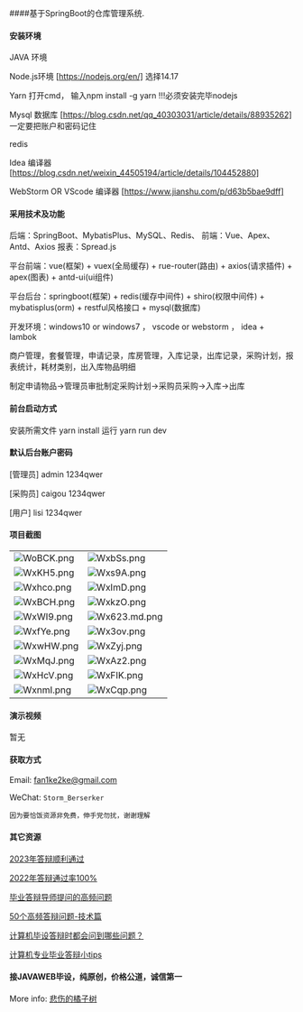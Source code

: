 ####基于SpringBoot的仓库管理系统.

#### 安装环境

JAVA 环境 

Node.js环境 [https://nodejs.org/en/] 选择14.17

Yarn 打开cmd， 输入npm install -g yarn !!!必须安装完毕nodejs

Mysql 数据库 [https://blog.csdn.net/qq_40303031/article/details/88935262] 一定要把账户和密码记住

redis

Idea 编译器 [https://blog.csdn.net/weixin_44505194/article/details/104452880]

WebStorm OR VScode 编译器 [https://www.jianshu.com/p/d63b5bae9dff]

#### 采用技术及功能

后端：SpringBoot、MybatisPlus、MySQL、Redis、
前端：Vue、Apex、Antd、Axios
报表：Spread.js

平台前端：vue(框架) + vuex(全局缓存) + rue-router(路由) + axios(请求插件) + apex(图表)  + antd-ui(ui组件)

平台后台：springboot(框架) + redis(缓存中间件) + shiro(权限中间件) + mybatisplus(orm) + restful风格接口 + mysql(数据库)

开发环境：windows10 or windows7 ， vscode or webstorm ， idea + lambok

商户管理，套餐管理，申请记录，库房管理，入库记录，出库记录，采购计划，报表统计，耗材类别，出入库物品明细

制定申请物品->管理员审批制定采购计划->采购员采购->入库->出库


#### 前台启动方式
安装所需文件 yarn install 
运行 yarn run dev

#### 默认后台账户密码
[管理员]
admin
1234qwer

[采购员]
caigou
1234qwer

[用户]
lisi
1234qwer
#### 项目截图

|  |  |
|---------------------|---------------------|
| ![WoBCK.png](https://i.imgs.ovh/2023/12/20/WoBCK.png) | ![WxbSs.png](https://i.imgs.ovh/2023/12/20/WxbSs.png) |
| ![WxKH5.png](https://i.imgs.ovh/2023/12/20/WxKH5.png) | ![Wxs9A.png](https://i.imgs.ovh/2023/12/20/Wxs9A.png) |
| ![Wxhco.png](https://i.imgs.ovh/2023/12/20/Wxhco.png) | ![WxImD.png](https://i.imgs.ovh/2023/12/20/WxImD.png) |
| ![WxBCH.png](https://i.imgs.ovh/2023/12/20/WxBCH.png) | ![WxkzO.png](https://i.imgs.ovh/2023/12/20/WxkzO.png) |
| ![WxWI9.png](https://i.imgs.ovh/2023/12/20/WxWI9.png) | ![Wx623.md.png](https://i.imgs.ovh/2023/12/20/Wx623.md.png) |
| ![WxfYe.png](https://i.imgs.ovh/2023/12/20/WxfYe.png) | ![Wx3ov.png](https://i.imgs.ovh/2023/12/20/Wx3ov.png) |
| ![WxwHW.png](https://i.imgs.ovh/2023/12/20/WxwHW.png) | ![WxZyj.png](https://i.imgs.ovh/2023/12/20/WxZyj.png) |
| ![WxMqJ.png](https://i.imgs.ovh/2023/12/20/WxMqJ.png) | ![WxAz2.png](https://i.imgs.ovh/2023/12/20/WxAz2.png) |
| ![WxHcV.png](https://i.imgs.ovh/2023/12/20/WxHcV.png) | ![WxFIK.png](https://i.imgs.ovh/2023/12/20/WxFIK.png) |
| ![WxnmI.png](https://i.imgs.ovh/2023/12/20/WxnmI.png) | ![WxCqp.png](https://i.imgs.ovh/2023/12/20/WxCqp.png) |


#### 演示视频

暂无

#### 获取方式

Email: fan1ke2ke@gmail.com

WeChat: `Storm_Berserker`

`因为要恰饭资源非免费，伸手党勿扰，谢谢理解`

#### 其它资源

[2023年答辩顺利通过](https://berserker287.github.io/2023/06/14/2023%E5%B9%B4%E7%AD%94%E8%BE%A9%E9%A1%BA%E5%88%A9%E9%80%9A%E8%BF%87/)

[2022年答辩通过率100%](https://berserker287.github.io/2022/05/25/%E9%A1%B9%E7%9B%AE%E4%BA%A4%E6%98%93%E8%AE%B0%E5%BD%95/)

[毕业答辩导师提问的高频问题](https://berserker287.github.io/2023/06/13/%E6%AF%95%E4%B8%9A%E7%AD%94%E8%BE%A9%E5%AF%BC%E5%B8%88%E6%8F%90%E9%97%AE%E7%9A%84%E9%AB%98%E9%A2%91%E9%97%AE%E9%A2%98/)

[50个高频答辩问题-技术篇](https://berserker287.github.io/2023/06/13/50%E4%B8%AA%E9%AB%98%E9%A2%91%E7%AD%94%E8%BE%A9%E9%97%AE%E9%A2%98-%E6%8A%80%E6%9C%AF%E7%AF%87/)

[计算机毕设答辩时都会问到哪些问题？](https://www.zhihu.com/question/31020988)

[计算机专业毕业答辩小tips](https://zhuanlan.zhihu.com/p/145911029)

#### 接JAVAWEB毕设，纯原创，价格公道，诚信第一

More info: [悲伤的橘子树](https://berserker287.github.io/)
